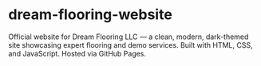 # dream-flooring-website
Official website for Dream Flooring LLC — a clean, modern, dark-themed site showcasing expert flooring and demo services. Built with HTML, CSS, and JavaScript. Hosted via GitHub Pages.
